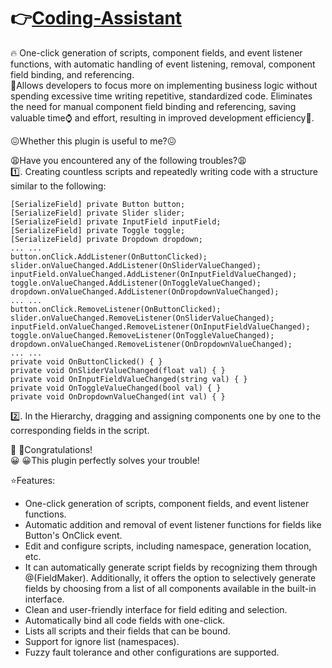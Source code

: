 # 👉[Coding-Assistant](https://assetstore.unity.com/packages/slug/267341?aid=1011lrgAB)
🔥 One-click generation of scripts, component fields, and event listener functions, with automatic handling of event listening, removal, component field binding, and referencing.      
🤞Allows developers to focus more on implementing business logic without spending excessive time writing repetitive, standardized code. Eliminates the need for manual component field binding and referencing, saving valuable time⌚ and effort, resulting in improved development efficiency💨.

😖Whether this plugin is useful to me?😖

😩Have you encountered any of the following troubles?😩     
1️⃣. Creating countless scripts and repeatedly writing code with a structure similar to the following:     
~~~
[SerializeField] private Button button;        
[SerializeField] private Slider slider;        
[SerializeField] private InputField inputField;        
[SerializeField] private Toggle toggle;        
[SerializeField] private Dropdown dropdown;        
... ...     
button.onClick.AddListener(OnButtonClicked);       
slider.onValueChanged.AddListener(OnSliderValueChanged);
inputField.onValueChanged.AddListener(OnInputFieldValueChanged);
toggle.onValueChanged.AddListener(OnToggleValueChanged);
dropdown.onValueChanged.AddListener(OnDropdownValueChanged);
... ...
button.onClick.RemoveListener(OnButtonClicked);
slider.onValueChanged.RemoveListener(OnSliderValueChanged);
inputField.onValueChanged.RemoveListener(OnInputFieldValueChanged);
toggle.onValueChanged.RemoveListener(OnToggleValueChanged);
dropdown.onValueChanged.RemoveListener(OnDropdownValueChanged);
... ...
private void OnButtonClicked() { }
private void OnSliderValueChanged(float val) { }
private void OnInputFieldValueChanged(string val) { }
private void OnToggleValueChanged(bool val) { }
private void OnDropdownValueChanged(int val) { }
~~~
2️⃣. In the Hierarchy, dragging and assigning components one by one to the corresponding fields in the script.     

🎉 🎉Congratulations!       
😀 😀This plugin perfectly solves your trouble!     

⭐Features:     
* One-click generation of scripts, component fields, and event listener functions.        
* Automatic addition and removal of event listener functions for fields like Button's OnClick event.      
* Edit and configure scripts, including namespace, generation location, etc.      
* It can automatically generate script fields by recognizing them through @(FieldMaker). Additionally, it offers the option to selectively generate fields by choosing from a list of all components available in the built-in interface.     
* Clean and user-friendly interface for field editing and selection.      
* Automatically bind all code fields with one-click.      
* Lists all scripts and their fields that can be bound.       
* Support for ignore list (namespaces).       
* Fuzzy fault tolerance and other configurations are supported.       

